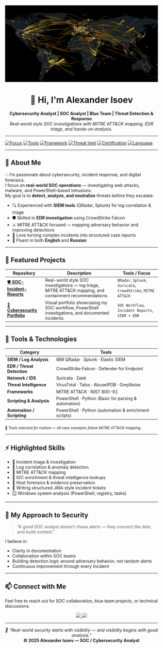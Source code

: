 <!-- 👨‍💻 Alexander Isoev | SOC / Cybersecurity Analyst -->
<p align="center">
  <img src="https://github.com/PurePootato/SOC-Incident-Reports/blob/main/real_time_hacker_attack_map.gif" width="700" alt="Real-time global cyber attack visualization">
</p>



<h1 align="center">👋 Hi, I'm Alexander Isoev</h1>

<p align="center">
  <b>Cybersecurity Analyst | SOC Analyst | Blue Team | Threat Detection & Response</b><br>
  <i>Real-world style SOC investigations with MITRE ATT&CK mapping, EDR triage, and hands-on analysis.</i>
</p>

---

<p align="center">

[![Focus](https://img.shields.io/badge/Focus-SOC%20%7C%20SIEM%20%7C%20EDR-critical)](#)
[![Tools](https://img.shields.io/badge/Tools-QRadar%20%7C%20Splunk%20%7C%20CrowdStrike-blueviolet)](#)
[![Framework](https://img.shields.io/badge/Framework-MITRE%20ATT%26CK%20%7C%20NIST%20800--61-red)](#)
[![Threat Intel](https://img.shields.io/badge/Threat_Intel-VirusTotal%20%7C%20AbuseIPDB%20%7C%20Talos-informational)](#)
[![Certification](https://img.shields.io/badge/Certification-CompTIA%20Security%2B-success)](#)
[![Language](https://img.shields.io/badge/Language-English%20%26%20Russian-darkblue)](#)

</p>



---

## 🧠 About Me

💡 I’m passionate about cybersecurity, incident response, and digital forensics.  
I focus on **real-world SOC operations** — investigating web attacks, malware, and PowerShell-based intrusions.  
My goal is to **detect, analyze, and neutralize** threats before they escalate.

- 🔍 Experienced with **SIEM tools** (QRadar, Splunk) for log correlation & triage  
- 🛡️ Skilled in **EDR investigation** using CrowdStrike Falcon  
- ⚔️ MITRE ATT&CK focused — mapping adversary behavior and improving detections  
- 🧩 Love turning complex incidents into structured case reports  
- 💬 Fluent in both **English** and **Russian**

---

## 🧩 Featured Projects

| Repository | Description | Tools / Focus |
|-------------|--------------|----------------|
| [🛡️ **SOC-Incident-Reports**](https://github.com/PurePootato/SOC-Incident-Reports) | Real-world style SOC investigations — log triage, MITRE ATT&CK mapping, and containment recommendations | `QRadar`, `Splunk`, `Suricata`, `CrowdStrike`, `MITRE ATT&CK` |
| [📁 **Cybersecurity Portfolio**](https://github.com/PurePootato/portfolioAlexanderIsoev/blob/main/SOC_Portfolio_Alexander__Isoev.pdf) | Visual portfolio showcasing my SOC workflow, PowerShell investigations, and documented incidents. | `SOC Workflow`, `Incident Reports`, `SIEM + EDR` |

---

## 🧰 Tools & Technologies

| Category | Tools |
|-----------|-------|
| **SIEM / Log Analysis** | IBM QRadar · Splunk · Elastic SIEM |
| **EDR / Threat Detection** | CrowdStrike Falcon · Defender for Endpoint |
| **Network / IDS** | Suricata · Zeek |
| **Threat Intelligence** | VirusTotal · Talos · AbuseIPDB · GreyNoise |
| **Frameworks** | MITRE ATT&CK · NIST 800-61 |
| **Scripting & Analysis** | PowerShell · Python (Basic for parsing & automation) |
| **Automation / Scripting** | PowerShell · Python (automation & enrichment scripts) |

<sub>🧠 *Tools selected for realism — all case examples follow MITRE ATT&CK mapping.*</sub>

---

## ⚡ Highlighted Skills

- 🔎 Incident triage & investigation  
- 🧬 Log correlation & anomaly detection  
- 🧠 MITRE ATT&CK mapping  
- 🧰 IOC enrichment & threat intelligence lookups  
- 🧹 Host forensics & evidence preservation  
- 🧱 Writing structured JIRA-style incident tickets  
- 🪟 Windows system analysis (PowerShell, registry, tasks)

---

## 🧭 My Approach to Security

> “A good SOC analyst doesn’t chase alerts — they connect the dots and build context.”  

I believe in:
- Clarity in documentation  
- Collaboration within SOC teams  
- Building detection logic around adversary behavior, not random alerts  
- Continuous improvement through every incident

---

## 📫 Connect with Me
Feel free to reach out for SOC collaboration, blue team projects, or technical discussions.
<p align="center">
  <a href="https://linkedin.com/in/alexanderisoev">
    <img src="https://img.shields.io/badge/LinkedIn-Alexander%20Isoev-blue?style=flat-square&logo=linkedin" />
  </a>
  <a href="mailto:alexanderisoevf@gmail.com">
    <img src="https://img.shields.io/badge/Email-alexanderisoevf%40gmail.com-red?style=flat-square&logo=gmail" />
  </a>
</p>

---

<p align="center">
  <i>📘 “Real-world security starts with visibility — and visibility begins with good analysis.”</i><br>
  <b>© 2025 Alexander Isoev — SOC / Cybersecurity Analyst</b>
</p>
